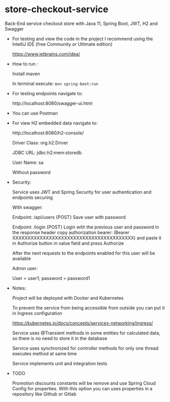 # store-checkout-service

Back-End service checkout store with Java 11, Spring Boot, JWT, H2 and Swagger 


* For testing and view the code in the project I recommend using the IntelliJ IDE (free Community or Ultimate edition)
     
     https://www.jetbrains.com/idea/

* How to run : 
     
     Install maven
     
     In terminal execute: `mvn spring-boot:run`  

* For testing endpoints navigate to:

    http://localhost:8080/swagger-ui.html

* You can use Postman

* For view H2 embedded data navigate to:

    http://localhost:8080/h2-console/

    Driver Class: org.h2.Driver

    JDBC URL: jdbc:h2:mem:storedb

    User Name: sa

    Without password
    
* Security:

    Service uses JWT and Spring Security for user authentication and endpoints securing
    
    With swagger: 
    
    Endpoint: /api/users {POST} Save user with password
    
    Endpoint: /login {POST} Login with the previous user and password in the response header copy authorization bearer: 
    (Bearer XXXXXXXXXXXXXXXXXXXXXXXXXXXXXXXXXXXXXXXX) and paste it in Authorize button in value field and press Authorize
    
    After the next requests to the endpoints enabled for this user will be available
    
    Admin user:
    
    User = user1; password = password1
    

* Notes: 
  
  Project will be deployed with Docker and Kubernetes
  
  To prevent the service from being accessible from outside you can put it in Ingress configuration
  
  https://kubernetes.io/docs/concepts/services-networking/ingress/
  
  Service uses @Transient methods in some entities for calculated data, so there is no need to store it in the database
  
  Service uses synchronized for controller methods for only one thread executes method at same time
  
  Service implements unit and integration tests
  
* TODO

  Promotion discounts constants will be remove and use Spring Cloud Config for properties. With this option you can uses properties in  a repository like Github or Gitlab
    

  
  

